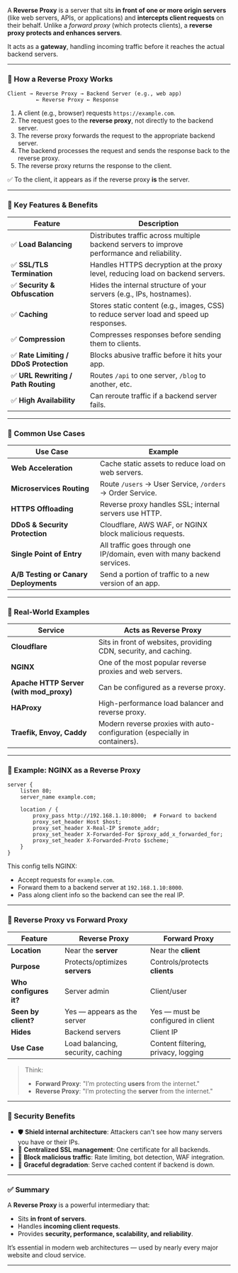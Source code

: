 A **Reverse Proxy** is a server that sits **in front of one or more origin servers** (like web servers, APIs, or applications) and **intercepts client requests** on their behalf. Unlike a _forward proxy_ (which protects clients), a **reverse proxy protects and enhances servers**.

It acts as a **gateway**, handling incoming traffic before it reaches the actual backend servers.

---

### 🔹 How a Reverse Proxy Works

```
Client → Reverse Proxy → Backend Server (e.g., web app)
         ← Reverse Proxy ← Response
```

1. A client (e.g., browser) requests `https://example.com`.
2. The request goes to the **reverse proxy**, not directly to the backend server.
3. The reverse proxy forwards the request to the appropriate backend server.
4. The backend processes the request and sends the response back to the reverse proxy.
5. The reverse proxy returns the response to the client.

✅ To the client, it appears as if the reverse proxy **is** the server.

---

### 🔹 Key Features & Benefits

| Feature                                | Description                                                                                 |
| -------------------------------------- | ------------------------------------------------------------------------------------------- |
| ✅ **Load Balancing**                  | Distributes traffic across multiple backend servers to improve performance and reliability. |
| ✅ **SSL/TLS Termination**             | Handles HTTPS decryption at the proxy level, reducing load on backend servers.              |
| ✅ **Security & Obfuscation**          | Hides the internal structure of your servers (e.g., IPs, hostnames).                        |
| ✅ **Caching**                         | Stores static content (e.g., images, CSS) to reduce server load and speed up responses.     |
| ✅ **Compression**                     | Compresses responses before sending them to clients.                                        |
| ✅ **Rate Limiting / DDoS Protection** | Blocks abusive traffic before it hits your app.                                             |
| ✅ **URL Rewriting / Path Routing**    | Routes `/api` to one server, `/blog` to another, etc.                                       |
| ✅ **High Availability**               | Can reroute traffic if a backend server fails.                                              |

---

### 🔹 Common Use Cases

| Use Case                              | Example                                                                  |
| ------------------------------------- | ------------------------------------------------------------------------ |
| **Web Acceleration**                  | Cache static assets to reduce load on web servers.                       |
| **Microservices Routing**             | Route `/users` → User Service, `/orders` → Order Service.                |
| **HTTPS Offloading**                  | Reverse proxy handles SSL; internal servers use HTTP.                    |
| **DDoS & Security Protection**        | Cloudflare, AWS WAF, or NGINX block malicious requests.                  |
| **Single Point of Entry**             | All traffic goes through one IP/domain, even with many backend services. |
| **A/B Testing or Canary Deployments** | Send a portion of traffic to a new version of an app.                    |

---

### 🔹 Real-World Examples

| Service                                 | Acts as Reverse Proxy                                                      |
| --------------------------------------- | -------------------------------------------------------------------------- |
| **Cloudflare**                          | Sits in front of websites, providing CDN, security, and caching.           |
| **NGINX**                               | One of the most popular reverse proxies and web servers.                   |
| **Apache HTTP Server (with mod_proxy)** | Can be configured as a reverse proxy.                                      |
| **HAProxy**                             | High-performance load balancer and reverse proxy.                          |
| **Traefik, Envoy, Caddy**               | Modern reverse proxies with auto-configuration (especially in containers). |

---

### 🔹 Example: NGINX as a Reverse Proxy

```nginx
server {
    listen 80;
    server_name example.com;

    location / {
        proxy_pass http://192.168.1.10:8000;  # Forward to backend
        proxy_set_header Host $host;
        proxy_set_header X-Real-IP $remote_addr;
        proxy_set_header X-Forwarded-For $proxy_add_x_forwarded_for;
        proxy_set_header X-Forwarded-Proto $scheme;
    }
}
```

This config tells NGINX:

- Accept requests for `example.com`.
- Forward them to a backend server at `192.168.1.10:8000`.
- Pass along client info so the backend can see the real IP.

---

### 🔹 Reverse Proxy vs Forward Proxy

| Feature                | Reverse Proxy                     | Forward Proxy                       |
| ---------------------- | --------------------------------- | ----------------------------------- |
| **Location**           | Near the **server**               | Near the **client**                 |
| **Purpose**            | Protects/optimizes **servers**    | Controls/protects **clients**       |
| **Who configures it?** | Server admin                      | Client/user                         |
| **Seen by client?**    | Yes — appears as the server       | Yes — must be configured in client  |
| **Hides**              | Backend servers                   | Client IP                           |
| **Use Case**           | Load balancing, security, caching | Content filtering, privacy, logging |

> Think:
>
> - **Forward Proxy**: "I’m protecting **users** from the internet."
> - **Reverse Proxy**: "I’m protecting the **server** from the internet."

---

### 🔹 Security Benefits

- 🛡️ **Shield internal architecture**: Attackers can't see how many servers you have or their IPs.
- 🔐 **Centralized SSL management**: One certificate for all backends.
- 🚫 **Block malicious traffic**: Rate limiting, bot detection, WAF integration.
- 🔄 **Graceful degradation**: Serve cached content if backend is down.

---

### ✅ Summary

A **Reverse Proxy** is a powerful intermediary that:

- Sits **in front of servers**.
- Handles **incoming client requests**.
- Provides **security, performance, scalability, and reliability**.

It’s essential in modern web architectures — used by nearly every major website and cloud service.

---
